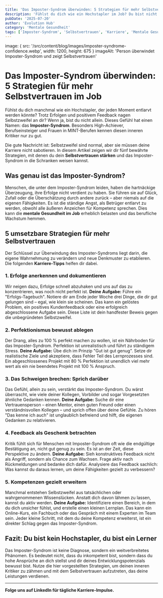 ```yaml
---
title: 'Das Imposter-Syndrom überwinden: 5 Strategien für mehr Selbstvertrauen im Job.'
description: 'Fühlst du dich wie ein Hochstapler im Job? Du bist nicht allein. Lerne 5 bewährte Strategien, um das Imposter-Syndrom zu überwinden.'
pubDate: '2025-07-20'
author: 'Evolution Hub'
category: 'Mentale Gesundheit'
tags: ['Imposter-Syndrom', 'Selbstvertrauen', 'Karriere', 'Mentale Gesundheit']
---
```


image: { src: '/src/content/blog/images/imposter-syndrome-confidence.webp', width: 1200, height: 675 }
imageAlt: 'Person überwindet Imposter-Syndrom und zeigt Selbstvertrauen'

# Das Imposter-Syndrom überwinden: 5 Strategien für mehr Selbstvertrauen im Job

Fühlst du dich manchmal wie ein Hochstapler, der jeden Moment entlarvt werden könnte? Trotz Erfolgen und positivem Feedback nagen Selbstzweifel an dir? Wenn ja, bist du nicht allein. Dieses Gefühl hat einen Namen: das **Imposter-Syndrom**. Besonders High-Achiever, Berufseinsteiger und Frauen in MINT-Berufen kennen diesen inneren Kritiker nur zu gut.

Die gute Nachricht ist: Selbstzweifel sind normal, aber sie müssen deine Karriere nicht sabotieren. In diesem Artikel zeigen wir dir fünf bewährte Strategien, mit denen du dein **Selbstvertrauen stärken** und das Imposter-Syndrom in die Schranken weisen kannst.

## Was genau ist das Imposter-Syndrom?

Menschen, die unter dem Imposter-Syndrom leiden, haben die hartnäckige Überzeugung, ihre Erfolge nicht verdient zu haben. Sie führen sie auf Glück, Zufall oder die Überschätzung durch andere zurück – aber niemals auf die eigenen Fähigkeiten. Es ist die ständige Angst, als Betrüger entlarvt zu werden, obwohl alle äußeren Anzeichen für Kompetenz sprechen. Dies kann die **mentale Gesundheit im Job** erheblich belasten und das berufliche Wachstum hemmen.

## 5 umsetzbare Strategien für mehr Selbstvertrauen

Der Schlüssel zur Überwindung des Imposter-Syndroms liegt darin, die eigene Wahrnehmung zu verändern und neue Denkmuster zu etablieren. Die folgenden **Karriere-Tipps** helfen dir dabei.

### 1. Erfolge anerkennen und dokumentieren

Wir neigen dazu, Erfolge schnell abzuhaken und uns auf das zu konzentrieren, was noch nicht perfekt ist.
**Deine Aufgabe:** Führe ein "Erfolgs-Tagebuch". Notiere dir am Ende jeder Woche drei Dinge, die dir gut gelungen sind – egal, wie klein sie scheinen. Das kann ein gelöstes Problem, ein positives Kundenfeedback oder eine erfolgreich abgeschlossene Aufgabe sein. Diese Liste ist dein handfester Beweis gegen die unbegründeten Selbstzweifel.

### 2. Perfektionismus bewusst ablegen

Der Drang, alles zu 100 % perfekt machen zu wollen, ist ein Nährboden für das Imposter-Syndrom. Perfektion ist unrealistisch und führt zu ständigem Stress.
**Deine Aufgabe:** Übe dich im Prinzip "Gut ist gut genug". Setze dir realistische Ziele und akzeptiere, dass Fehler Teil des Lernprozesses sind. Ein abgeschlossenes Projekt mit 80 % Perfektion ist unendlich viel mehr wert als ein nie beendetes Projekt mit 100 % Anspruch.

### 3. Das Schweigen brechen: Sprich darüber

Das Gefühl, allein zu sein, verstärkt das Imposter-Syndrom. Du wärst überrascht, wie viele deiner Kollegen, Vorbilder und sogar Vorgesetzten ähnliche Gedanken kennen.
**Deine Aufgabe:** Suche dir eine Vertrauensperson – einen Mentor, einen guten Freund oder einen verständnisvollen Kollegen – und sprich offen über deine Gefühle. Zu hören "Das kenne ich auch" ist unglaublich befreiend und hilft, die eigenen Gedanken zu relativieren.

### 4. Feedback als Geschenk betrachten

Kritik fühlt sich für Menschen mit Imposter-Syndrom oft wie die endgültige Bestätigung an, nicht gut genug zu sein. Es ist an der Zeit, diese Perspektive zu ändern.
**Deine Aufgabe:** Sieh konstruktives Feedback nicht als Angriff, sondern als Chance zum Wachsen. Frage aktiv nach Rückmeldungen und bedanke dich dafür. Analysiere das Feedback sachlich: Was kannst du daraus lernen, um deine Fähigkeiten gezielt zu verbessern?

### 5. Kompetenzen gezielt erweitern

Manchmal entstehen Selbstzweifel aus tatsächlichen oder wahrgenommenen Wissenslücken. Anstatt dich davon lähmen zu lassen, kannst du aktiv werden.
**Deine Aufgabe:** Identifiziere einen Bereich, in dem du dich unsicher fühlst, und erstelle einen kleinen Lernplan. Das kann ein Online-Kurs, ein Fachbuch oder das Gespräch mit einem Experten im Team sein. Jeder kleine Schritt, mit dem du deine Kompetenz erweiterst, ist ein direkter Schlag gegen das Imposter-Syndrom.

## Fazit: Du bist kein Hochstapler, du bist ein Lerner

Das Imposter-Syndrom ist keine Diagnose, sondern ein weitverbreitetes Phänomen. Es bedeutet nicht, dass du inkompetent bist, sondern dass du hohe Ansprüche an dich stellst und dir deines Entwicklungspotenzials bewusst bist. Nutze die hier vorgestellten Strategien, um deinen inneren Kritiker zu zähmen und mit dem Selbstvertrauen aufzutreten, das deine Leistungen verdienen.

---

**Folge uns auf LinkedIn für tägliche Karriere-Impulse.**
